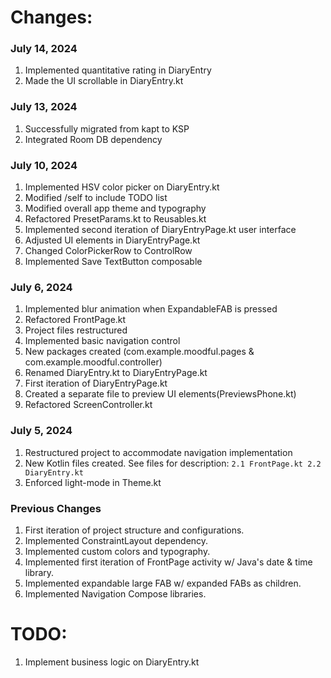 # Changes:
### July 14, 2024
1. Implemented quantitative rating in DiaryEntry
2. Made the UI scrollable in DiaryEntry.kt

### July 13, 2024
1. Successfully migrated from kapt to KSP
2. Integrated Room DB dependency

### July 10, 2024
1. Implemented HSV color picker on DiaryEntry.kt
2. Modified /self to include TODO list
3. Modified overall app theme and typography
4. Refactored PresetParams.kt to Reusables.kt
5. Implemented second iteration of DiaryEntryPage.kt user interface
6. Adjusted UI elements in DiaryEntryPage.kt
7. Changed ColorPickerRow to ControlRow
8. Implemented Save TextButton composable


### July 6, 2024

1. Implemented blur animation when ExpandableFAB is pressed
2. Refactored FrontPage.kt
3. Project files restructured
4. Implemented basic navigation control
5. New packages created (com.example.moodful.pages & com.example.moodful.controller)
6. Renamed DiaryEntry.kt to DiaryEntryPage.kt
7. First iteration of DiaryEntryPage.kt
8. Created a separate file to preview UI elements(PreviewsPhone.kt)
9. Refactored ScreenController.kt

### July 5, 2024

1. Restructured project to accommodate navigation implementation
2. New Kotlin files created. See files for description:
   `2.1 FrontPage.kt
   2.2 DiaryEntry.kt`
3. Enforced light-mode in Theme.kt

### Previous Changes

1. First iteration of project structure and configurations.
2. Implemented ConstraintLayout dependency.
3. Implemented custom colors and typography.
4. Implemented first iteration of FrontPage activity w/ Java's date & time library.
5. Implemented expandable large FAB w/ expanded FABs as children.
6. Implemented Navigation Compose libraries.

# TODO:
1. Implement business logic on DiaryEntry.kt
